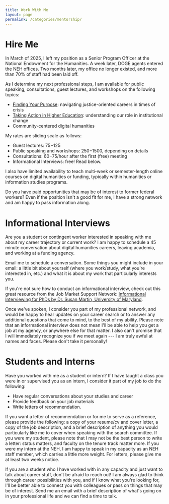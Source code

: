 ```yaml
---
title: Work With Me
layout: page
permalink: /categories/mentorship/
---
```


# Hire Me
In March of 2025, I left my position as a Senior Program Officer at the National Endowment for the Humanities. A week later, DOGE agents entered the NEH offices. Two months later, my office no longer existed, and more than 70% of staff had been laid off.

As I determine my next professional steps, I am available for public speaking, consultations, guest lectures, and workshops on the following topics:
* [Finding Your Purpose](/shalperta%20press/purpose/): navigating justice-oriented careers in times of crisis
* [Taking Action in Higher Education](/shalperta%20press/risk/): understanding our role in institutional change
* Community-centered digital humanities

My rates are sliding scale as follows:
* Guest lectures: $75-$125
* Public speaking and workshops: $250-$1500, depending on details
* Consultations: $60-$75/hour after the first (free) meeting
* Informational Interviews: free! Read below.

I also have limited availability to teach multi-week or semester-length online courses on digital humanities or funding, typically within humanities or information studies programs. 

Do you have paid opportunities that may be of interest to former federal workers? Even if the position isn't a good fit for me, I have a strong network and am happy to pass information along. 


# Informational Interviews

Are you a student or contingent worker interested in speaking with me about my career trajectory or current work? I am happy to schedule a 45 minute conversation about digital humanities careers, leaving academia, and working at a funding agency.

Email me to schedule a conversation. Some things you might include in your email: a little bit about yourself (where you work/study, what you're interested in, etc.) and what it is about my work that particularly interests you.


If you're not sure how to conduct an informational interview, check out this great resource from the Job Market Support Network: [Informational Interviewing for PhDs by Dr. Susan Martin, University of Maryland](https://hcommons.org/docs/informational-interviewing-for-phds/).

Once we've spoken, I consider you part of my professional network, and would be happy to hear updates on your career search or to answer any additional questions that come to mind, to the best of my ability. Please note that an informational interview does not mean I'll be able to help you get a job at my agency, or anywhere else for that matter. I also can't promise that I will immediately recognize you if we meet again --- I am truly awful at names and faces. Please don't take it personally!

# Students and Interns

Have you worked with me as a student or intern? If I have taught a class you were in or supervised you as an intern, I consider it part of my job to do the following: 
* Have regular conversations about your studies and career
* Provide feedback on your job materials
* Write letters of recommendation.

If you want a letter of recommendation or for me to serve as a reference, please provide the following: a copy of your resume/cv and cover letter, a copy of the job description, and a brief description of anything you would particularly like me to cover when speaking with the search committee. If you were my student, please note that I may not be the best person to write a letter: status matters, and faculty on the tenure track matter more. If you were my intern at the NEH, I am happy to speak in my capacity as an NEH staff member, which carries a little more weight. For letters, please give me at least two weeks notice.

If you are a student who I have worked with in any capacity and just want to talk about career stuff, don't be afraid to reach out! I am always glad to think through career possibilities with you, and if I know what you're looking for, I'll be better able to connect you with colleagues or pass on things that may be of interest. Send me an email with a brief description of what's going on in your professional life and we can find a time to talk.

<!-- # Public speaking

I am occasionally able to speak publicly about my career trajectory on panels or at campuses. If you are a university employee who would like me to speak on your campus, please provide information about how my presentation will be part of a more comprehensive initiative to improve career experiences for grad students, and how you will be compensating speakers. Please also note that I am a white cis woman and I prefer not to take part in all-white panels or speaker series. [Here's an article about how to invite an alt-ac speaker to campus.](https://halperta.medium.com/so-you-want-to-invite-an-alt-ac-to-speak-on-your-campus-a46da71366d0)

If you are a graduate student creating your own bottom-up career initiative in the absence of institutional support, don't hesitate to reach out! If I'm not able to participate, I'd be glad to share resources and help connect you with others who might be. As above, please make sure to include some info about what kinds of support your institution is providing... or not.  -->
